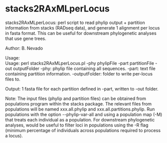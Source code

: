 # stacks2RAxMLperLocus

stacks2RAxMLperLocus: perl script to read phylip output + partition information from stacks (RADseq data), and generate 1 alignment per locus in fasta format. This can be useful for downstream phylogenetic analyses that use gene trees.

Author: B. Nevado  
  
Usage:  
Usage: perl stacks2RAxMLperLocus.pl -phy phylipFile -part partitionFile -out outputFolder 
    -phy: phylip file containing all sequences.
    -part: text file containing partition information.
    -outputFolder: folder to write per-locus files to.  
  
Output: 1 fasta file for each partition defined in -part, written to -out folder.

Note: The input files (phylip and partition files) can be obtained from populations program within the stacks package. The relevant files from populations will be named xxx.all.phylip and xxx.all.partitions.phylip.
 	  Run populations with the option --phylip-var-all and using a population map (-M) that treats each individual as a population. For downstream phylogenetic analyses, would be useful to filter loci in populations using the -R flag (minimum percentage of individuals across populations required to process a locus). 
